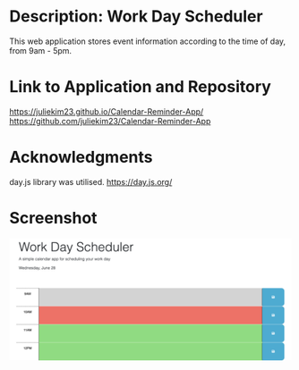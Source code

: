 # Description: Work Day Scheduler
This web application stores event information according to the time of day, from 9am - 5pm. 

# Link to Application and Repository
https://juliekim23.github.io/Calendar-Reminder-App/ 
https://github.com/juliekim23/Calendar-Reminder-App 

# Acknowledgments
day.js library was utilised. https://day.js.org/ 


# Screenshot

![Calendar App](/Assets/Screenshot%202023-06-28%20at%209.30.09%20pm.png?raw=true "Calendar App")
